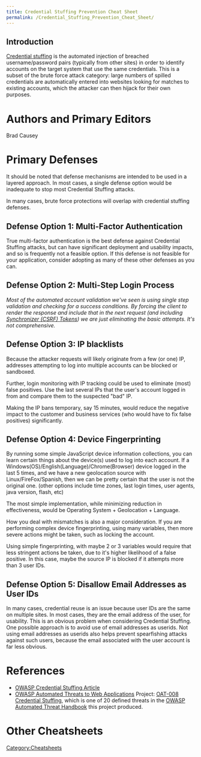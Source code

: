 ```yaml
---
title: Credential Stuffing Prevention Cheat Sheet
permalink: /Credential_Stuffing_Prevention_Cheat_Sheet/
---
```


Introduction
------------

[Credential stuffing](/Credential_stuffing "wikilink") is the automated injection of breached username/password pairs (typically from other sites) in order to identify accounts on the target system that use the same credentials. This is a subset of the brute force attack category: large numbers of spilled credentials are automatically entered into websites looking for matches to existing accounts, which the attacker can then hijack for their own purposes.

Authors and Primary Editors
===========================

Brad Causey

Primary Defenses
================

It should be noted that defense mechanisms are intended to be used in a layered approach. In most cases, a single defense option would be inadequate to stop most Credential Stuffing attacks.

In many cases, brute force protections will overlap with credential stuffing defenses.

Defense Option 1: Multi-Factor Authentication
---------------------------------------------

True multi-factor authentication is the best defense against Credential Stuffing attacks, but can have significant deployment and usability impacts, and so is frequently not a feasible option. If this defense is not feasible for your application, consider adopting as many of these other defenses as you can.

Defense Option 2: Multi-Step Login Process
------------------------------------------

*Most of the automated account validation we've seen is using single step validation and checking for a success conditions. By forcing the client to render the response and include that in the next request (and including [Synchronizer (CSRF) Tokens](/CSRF_Prevention_Cheat_Sheet#Synchronizer_.28CSRF.29_Tokens_\ "wikilink")) we are just eliminating the basic attempts. It's not comprehensive.*

Defense Option 3: IP blacklists
-------------------------------

Because the attacker requests will likely originate from a few (or one) IP, addresses attempting to log into multiple accounts can be blocked or sandboxed.

Further, login monitoring with IP tracking could be used to eliminate (most) false positives. Use the last several IPs that the user's account logged in from and compare them to the suspected "bad" IP.

Making the IP bans temporary, say 15 minutes, would reduce the negative impact to the customer and business services (who would have to fix false positives) significantly.

Defense Option 4: Device Fingerprinting
---------------------------------------

By running some simple JavaScript device information collections, you can learn certain things about the device(s) used to log into each account. If a Windows(OS)/English(Language)/Chrome(Browser) device logged in the last 5 times, and we have a new geolocation source with Linux/FireFox/Spanish, then we can be pretty certain that the user is not the original one. (other options include time zones, last login times, user agents, java version, flash, etc)

The most simple implementation, while minimizing reduction in effectiveness, would be Operating System + Geolocation + Language.

How you deal with mismatches is also a major consideration. If you are performing complex device fingerprinting, using many variables, then more severe actions might be taken, such as locking the account.

Using simple fingerprinting, with maybe 2 or 3 variables would require that less stringent actions be taken, due to it's higher likelihood of a false positive. In this case, maybe the source IP is blocked if it attempts more than 3 user IDs.

Defense Option 5: Disallow Email Addresses as User IDs
------------------------------------------------------

In many cases, credential reuse is an issue because user IDs are the same on multiple sites. In most cases, they are the email address of the user, for usability. This is an obvious problem when considering Credential Stuffing. One possible approach is to avoid use of email addresses as userids. Not using email addresses as userids also helps prevent spearfishing attacks against such users, because the email associated with the user account is far less obvious.

References
==========

-   [OWASP Credential Stuffing Article](/Credential_stuffing_\ "wikilink")
-   [OWASP Automated Threats to Web Applications](/OWASP_Automated_Threats_to_Web_Applications "wikilink") Project: [OAT-008 Credential Stuffing](/OWASP_Automated_Threats_to_Web_Applications#tab=Ontology_\ "wikilink"), which is one of 20 defined threats in the [OWASP Automated Threat Handbook](https://www.owasp.org/index.php/File:Automated-threat-handbook.pdf) this project produced.

Other Cheatsheets
=================

[Category:Cheatsheets](/Category:Cheatsheets "wikilink")